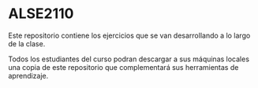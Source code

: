# ALSE2110
Este repositorio contiene los ejercicios que se van desarrollando a lo largo de la clase.

Todos los estudiantes del curso podran descargar a sus máquinas locales una copia de este repositorio que 
complementará sus herramientas de aprendizaje.
